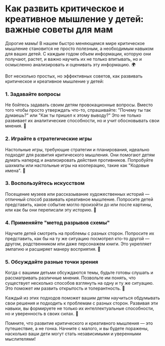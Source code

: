 # Как развить критическое и креативное мышление у детей: важные советы для мам

Дорогие мамы! В нашем быстро меняющемся мире критическое мышление становится не просто полезным, а необходимым навыком для ваших детей. С каждым годом объем информации, которую они получают, растет, и важно научить их не только впитывать, но и осмысленно анализировать и оценивать эту информацию. 🌍

Вот несколько простых, но эффективных советов, как развивать критическое и креативное мышление у детей:

### 1. Задавайте вопросы
Не бойтесь задавать своим детям провокационные вопросы. Вместо того чтобы просто утверждать что-то, спрашивайте: "Почему ты так думаешь?" или "Как ты пришел к этому выводу?" Это не только развивает их аналитические способности, но и учит обосновывать свои мнения. 🤔

### 2. Играйте в стратегические игры
Настольные игры, требующие стратегии и планирования, идеально подходят для развития критического мышления. Они помогают детям думать наперед и анализировать действия противников. Попробуйте шахматы или настольные игры на кооперацию, такие как "Кодовые имена". 🧩

### 3. Воспользуйтесь искусством
Посещение музеев или рассказывание художественных историй — отличный способ развивать креативное мышление. Попросите детей представить, какое событие могло произойти до или после картины, или как бы они переписали эту историю. 🎨

### 4. Применяйте "метод разрывов схемы"
Научите детей смотреть на проблемы с разных сторон. Попросите их представить, как бы на ту же ситуацию посмотрел кто-то другой — другом, родственником или даже персонажем книги. Это укрепляет эмпатию и расширяет манеру восприятия. 🌈

### 5. Обсуждайте разные точки зрения
Когда с вашими детьми обсуждаются темы, будьте готовы слушать и рассматривать различные мнения. Позвольте им понять, что существует несколько способов взглянуть на одну и ту же ситуацию. Это поможет им развить открытость и толерантность. 🤝

Каждый из этих подходов поможет вашим детям научиться обдумывать свои решения и подходить к проблемам с разных сторон. Развивая эти навыки, вы формируете не только их интеллектуальные способности, но и уверенность в своих силах. 💪

Помните, что развитие критического и креативного мышления — это путешествие, а не гонка. Начните с малого, и вы будете поражены, насколько ваши дети могут стать независимыми и уверенными мыслителями!